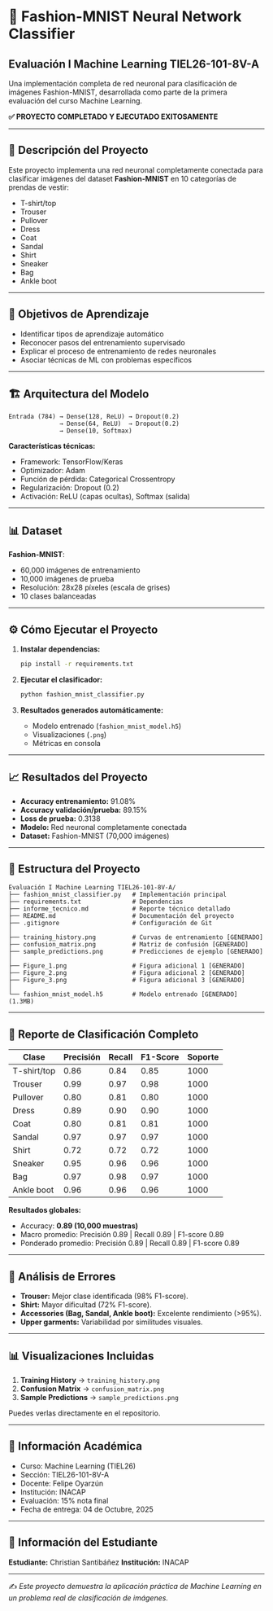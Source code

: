 # 👕 Fashion-MNIST Neural Network Classifier

## Evaluación I Machine Learning TIEL26-101-8V-A

Una implementación completa de red neuronal para clasificación de imágenes Fashion-MNIST, desarrollada como parte de la primera evaluación del curso Machine Learning.

**✅ PROYECTO COMPLETADO Y EJECUTADO EXITOSAMENTE**

---

## 📖 Descripción del Proyecto

Este proyecto implementa una red neuronal completamente conectada para clasificar imágenes del dataset **Fashion-MNIST** en 10 categorías de prendas de vestir:

* T-shirt/top
* Trouser
* Pullover
* Dress
* Coat
* Sandal
* Shirt
* Sneaker
* Bag
* Ankle boot

---

## 🎯 Objetivos de Aprendizaje

* Identificar tipos de aprendizaje automático
* Reconocer pasos del entrenamiento supervisado
* Explicar el proceso de entrenamiento de redes neuronales
* Asociar técnicas de ML con problemas específicos

---

## 🏗️ Arquitectura del Modelo

```
Entrada (784) → Dense(128, ReLU) → Dropout(0.2) 
              → Dense(64, ReLU)  → Dropout(0.2) 
              → Dense(10, Softmax)
```

**Características técnicas:**

* Framework: TensorFlow/Keras
* Optimizador: Adam
* Función de pérdida: Categorical Crossentropy
* Regularización: Dropout (0.2)
* Activación: ReLU (capas ocultas), Softmax (salida)

---

## 📊 Dataset

**Fashion-MNIST**:

* 60,000 imágenes de entrenamiento
* 10,000 imágenes de prueba
* Resolución: 28x28 píxeles (escala de grises)
* 10 clases balanceadas

---

## ⚙️ Cómo Ejecutar el Proyecto

1. **Instalar dependencias:**

   ```bash
   pip install -r requirements.txt
   ```

2. **Ejecutar el clasificador:**

   ```bash
   python fashion_mnist_classifier.py
   ```

3. **Resultados generados automáticamente:**

   * Modelo entrenado (`fashion_mnist_model.h5`)
   * Visualizaciones (`.png`)
   * Métricas en consola

---

## 📈 Resultados del Proyecto

* **Accuracy entrenamiento:** 91.08%
* **Accuracy validación/prueba:** 89.15%
* **Loss de prueba:** 0.3138
* **Modelo:** Red neuronal completamente conectada
* **Dataset:** Fashion-MNIST (70,000 imágenes)

---

## 📂 Estructura del Proyecto

```
Evaluación I Machine Learning TIEL26-101-8V-A/
├── fashion_mnist_classifier.py   # Implementación principal
├── requirements.txt              # Dependencias
├── informe_tecnico.md            # Reporte técnico detallado
├── README.md                     # Documentación del proyecto
├── .gitignore                    # Configuración de Git
│
├── training_history.png          # Curvas de entrenamiento [GENERADO]
├── confusion_matrix.png          # Matriz de confusión [GENERADO]
├── sample_predictions.png        # Predicciones de ejemplo [GENERADO]
│
├── Figure_1.png                  # Figura adicional 1 [GENERADO]
├── Figure_2.png                  # Figura adicional 2 [GENERADO]
├── Figure_3.png                  # Figura adicional 3 [GENERADO]
│
└── fashion_mnist_model.h5        # Modelo entrenado [GENERADO] (1.3MB)
```

---

## 🧩 Reporte de Clasificación Completo

| Clase       | Precisión | Recall | F1-Score | Soporte |
| ----------- | --------- | ------ | -------- | ------- |
| T-shirt/top | 0.86      | 0.84   | 0.85     | 1000    |
| Trouser     | 0.99      | 0.97   | 0.98     | 1000    |
| Pullover    | 0.80      | 0.81   | 0.80     | 1000    |
| Dress       | 0.89      | 0.90   | 0.90     | 1000    |
| Coat        | 0.80      | 0.81   | 0.81     | 1000    |
| Sandal      | 0.97      | 0.97   | 0.97     | 1000    |
| Shirt       | 0.72      | 0.72   | 0.72     | 1000    |
| Sneaker     | 0.95      | 0.96   | 0.96     | 1000    |
| Bag         | 0.97      | 0.98   | 0.97     | 1000    |
| Ankle boot  | 0.96      | 0.96   | 0.96     | 1000    |

**Resultados globales:**

* Accuracy: **0.89 (10,000 muestras)**
* Macro promedio: Precisión 0.89 | Recall 0.89 | F1-score 0.89
* Ponderado promedio: Precisión 0.89 | Recall 0.89 | F1-score 0.89

---

## 🔎 Análisis de Errores

* **Trouser:** Mejor clase identificada (98% F1-score).
* **Shirt:** Mayor dificultad (72% F1-score).
* **Accessories (Bag, Sandal, Ankle boot):** Excelente rendimiento (>95%).
* **Upper garments:** Variabilidad por similitudes visuales.

---

## 📊 Visualizaciones Incluidas

1. **Training History** → `training_history.png`
2. **Confusion Matrix** → `confusion_matrix.png`
3. **Sample Predictions** → `sample_predictions.png`

Puedes verlas directamente en el repositorio.

---

## 📘 Información Académica

* Curso: Machine Learning (TIEL26)
* Sección: TIEL26-101-8V-A
* Docente: Felipe Oyarzún
* Institución: INACAP
* Evaluación: 15% nota final
* Fecha de entrega: 04 de Octubre, 2025

---

## 👤 Información del Estudiante

**Estudiante:** Christian Santibáñez
**Institución:** INACAP

---

✍️ *Este proyecto demuestra la aplicación práctica de Machine Learning en un problema real de clasificación de imágenes.*

